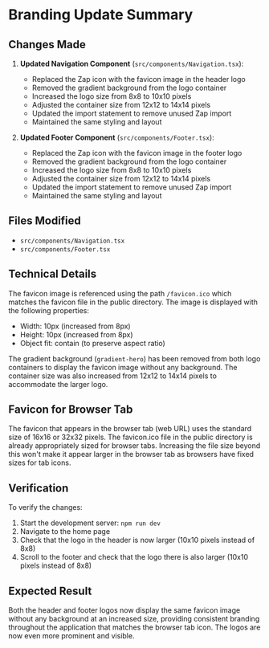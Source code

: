 # Branding Update Summary

## Changes Made

1. **Updated Navigation Component** (`src/components/Navigation.tsx`):
   - Replaced the Zap icon with the favicon image in the header logo
   - Removed the gradient background from the logo container
   - Increased the logo size from 8x8 to 10x10 pixels
   - Adjusted the container size from 12x12 to 14x14 pixels
   - Updated the import statement to remove unused Zap import
   - Maintained the same styling and layout

2. **Updated Footer Component** (`src/components/Footer.tsx`):
   - Replaced the Zap icon with the favicon image in the footer logo
   - Removed the gradient background from the logo container
   - Increased the logo size from 8x8 to 10x10 pixels
   - Adjusted the container size from 12x12 to 14x14 pixels
   - Updated the import statement to remove unused Zap import
   - Maintained the same styling and layout

## Files Modified

- `src/components/Navigation.tsx`
- `src/components/Footer.tsx`

## Technical Details

The favicon image is referenced using the path `/favicon.ico` which matches the favicon file in the public directory. The image is displayed with the following properties:
- Width: 10px (increased from 8px)
- Height: 10px (increased from 8px)
- Object fit: contain (to preserve aspect ratio)

The gradient background (`gradient-hero`) has been removed from both logo containers to display the favicon image without any background. The container size was also increased from 12x12 to 14x14 pixels to accommodate the larger logo.

## Favicon for Browser Tab

The favicon that appears in the browser tab (web URL) uses the standard size of 16x16 or 32x32 pixels. The favicon.ico file in the public directory is already appropriately sized for browser tabs. Increasing the file size beyond this won't make it appear larger in the browser tab as browsers have fixed sizes for tab icons.

## Verification

To verify the changes:
1. Start the development server: `npm run dev`
2. Navigate to the home page
3. Check that the logo in the header is now larger (10x10 pixels instead of 8x8)
4. Scroll to the footer and check that the logo there is also larger (10x10 pixels instead of 8x8)

## Expected Result

Both the header and footer logos now display the same favicon image without any background at an increased size, providing consistent branding throughout the application that matches the browser tab icon. The logos are now even more prominent and visible.